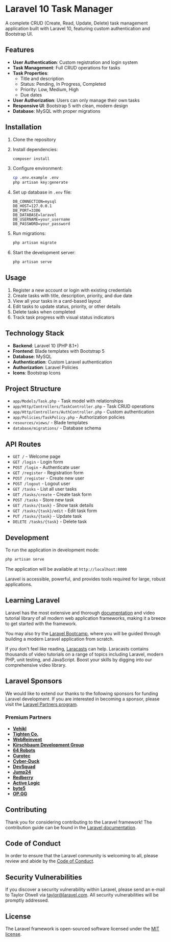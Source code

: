 # Laravel 10 Task Manager

A complete CRUD (Create, Read, Update, Delete) task management application built with Laravel 10, featuring custom authentication and Bootstrap UI.

## Features

- **User Authentication**: Custom registration and login system
- **Task Management**: Full CRUD operations for tasks
- **Task Properties**:
  - Title and description
  - Status: Pending, In Progress, Completed
  - Priority: Low, Medium, High
  - Due dates
- **User Authorization**: Users can only manage their own tasks
- **Responsive UI**: Bootstrap 5 with clean, modern design
- **Database**: MySQL with proper migrations

## Installation

1. Clone the repository
2. Install dependencies:
   ```bash
   composer install
   ```

3. Configure environment:
   ```bash
   cp .env.example .env
   php artisan key:generate
   ```

4. Set up database in `.env` file:
   ```
   DB_CONNECTION=mysql
   DB_HOST=127.0.0.1
   DB_PORT=3306
   DB_DATABASE=laravel
   DB_USERNAME=your_username
   DB_PASSWORD=your_password
   ```

5. Run migrations:
   ```bash
   php artisan migrate
   ```

6. Start the development server:
   ```bash
   php artisan serve
   ```

## Usage

1. Register a new account or login with existing credentials
2. Create tasks with title, description, priority, and due date
3. View all your tasks in a card-based layout
4. Edit tasks to update status, priority, or other details
5. Delete tasks when completed
6. Track task progress with visual status indicators

## Technology Stack

- **Backend**: Laravel 10 (PHP 8.1+)
- **Frontend**: Blade templates with Bootstrap 5
- **Database**: MySQL
- **Authentication**: Custom Laravel authentication
- **Authorization**: Laravel Policies
- **Icons**: Bootstrap Icons

## Project Structure

- `app/Models/Task.php` - Task model with relationships
- `app/Http/Controllers/TaskController.php` - Task CRUD operations
- `app/Http/Controllers/AuthController.php` - Custom authentication
- `app/Policies/TaskPolicy.php` - Authorization policies
- `resources/views/` - Blade templates
- `database/migrations/` - Database schema

## API Routes

- `GET /` - Welcome page
- `GET /login` - Login form
- `POST /login` - Authenticate user
- `GET /register` - Registration form
- `POST /register` - Create new user
- `POST /logout` - Logout user
- `GET /tasks` - List all user tasks
- `GET /tasks/create` - Create task form
- `POST /tasks` - Store new task
- `GET /tasks/{task}` - Show task details
- `GET /tasks/{task}/edit` - Edit task form
- `PUT /tasks/{task}` - Update task
- `DELETE /tasks/{task}` - Delete task

## Development

To run the application in development mode:
```bash
php artisan serve
```

The application will be available at `http://localhost:8000`

Laravel is accessible, powerful, and provides tools required for large, robust applications.

## Learning Laravel

Laravel has the most extensive and thorough [documentation](https://laravel.com/docs) and video tutorial library of all modern web application frameworks, making it a breeze to get started with the framework.

You may also try the [Laravel Bootcamp](https://bootcamp.laravel.com), where you will be guided through building a modern Laravel application from scratch.

If you don't feel like reading, [Laracasts](https://laracasts.com) can help. Laracasts contains thousands of video tutorials on a range of topics including Laravel, modern PHP, unit testing, and JavaScript. Boost your skills by digging into our comprehensive video library.

## Laravel Sponsors

We would like to extend our thanks to the following sponsors for funding Laravel development. If you are interested in becoming a sponsor, please visit the [Laravel Partners program](https://partners.laravel.com).

### Premium Partners

- **[Vehikl](https://vehikl.com/)**
- **[Tighten Co.](https://tighten.co)**
- **[WebReinvent](https://webreinvent.com/)**
- **[Kirschbaum Development Group](https://kirschbaumdevelopment.com)**
- **[64 Robots](https://64robots.com)**
- **[Curotec](https://www.curotec.com/services/technologies/laravel/)**
- **[Cyber-Duck](https://cyber-duck.co.uk)**
- **[DevSquad](https://devsquad.com/hire-laravel-developers)**
- **[Jump24](https://jump24.co.uk)**
- **[Redberry](https://redberry.international/laravel/)**
- **[Active Logic](https://activelogic.com)**
- **[byte5](https://byte5.de)**
- **[OP.GG](https://op.gg)**

## Contributing

Thank you for considering contributing to the Laravel framework! The contribution guide can be found in the [Laravel documentation](https://laravel.com/docs/contributions).

## Code of Conduct

In order to ensure that the Laravel community is welcoming to all, please review and abide by the [Code of Conduct](https://laravel.com/docs/contributions#code-of-conduct).

## Security Vulnerabilities

If you discover a security vulnerability within Laravel, please send an e-mail to Taylor Otwell via [taylor@laravel.com](mailto:taylor@laravel.com). All security vulnerabilities will be promptly addressed.

## License

The Laravel framework is open-sourced software licensed under the [MIT license](https://opensource.org/licenses/MIT).
